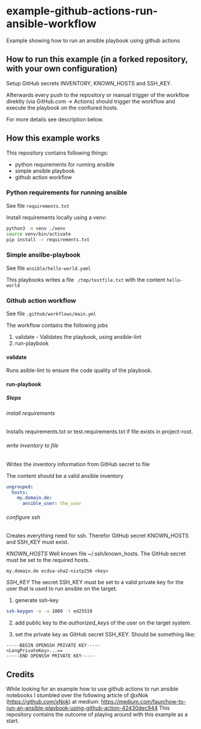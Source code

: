 # example-github-actions-run-ansible-workflow
Example showing how to run an ansible playbook using github actions

## How to run this example (in a forked repository, with your own configuration)
Setup GitHub secrets INVENTORY, KNOWN_HOSTS and SSH_KEY.

Afterwards every push to the repository or manual trigger of the workflow direktly (via GitHub.com -> Actions) should trigger the workflow and execute the playbook on the confiured hosts.

For more details see description below.

## How this example works

This repository contains following things:
- python requirements for running ansible
- simple ansible playbook 
- github action workflow

### Python requirements for running ansible
See file ``` requirements.txt ```

Install requirements locally using a venv:

``` bash
python3 -m venv ./venv
source venv/bin/activate
pip install -r requirements.txt
```

### Simple ansilbe-playbook
See file ``` ansible/hello-world.yaml ``` 

This playbooks writes a file ``` /tmp/testfile.txt``` with the content ``` hello-world ```

### Github action workflow
See file ``` .github/workflows/main.yml ``` 

The workflow contains the following jobs
1. validate - Validates the playbook, using ansible-lint
2. run-playbook

#### validate
Runs asible-lint to ensure the code quality of the playbook.

#### run-playbook

##### Steps

###### install requirements
Installs requirements.txt or test.requirements.txt if file exists in project-root.

###### write inventory to file
Writes the inventory information from GitHub secret to file

The content should be a valid ansible inventory

``` yaml
ungrouped:
  hosts:
    my.domain.de: 
      ansible_user: the_user
```

###### configure ssh
Creates everything need for ssh. Therefor GitHub secret KNOWN_HOSTS and SSH_KEY must exist.

*KNOWN_HOSTS*
Well known file ~/.ssh/known_hosts. The GitHub secret must be set to the required hosts.
```
my.domain.de ecdsa-sha2-nistp256 <key>
```

*SSH_KEY*
The secret SSH_KEY must be set to a valid private key for the user that is used to run ansible on the target.

1. generate ssh-key
``` bash 
ssh-keygen -o -a 1000 -t ed25519
```

2. add public key to the _authorized_keys_ of the user on the target system.

3. set the private key as GitHub secret SSH_KEY.
Should be something like:
``` 
-----BEGIN OPENSSH PRIVATE KEY-----
<LongPrivateKey>...==
-----END OPENSSH PRIVATE KEY-----
```


## Credits
While looking for an example how to use github actions to run ansible notebooks I stumbled over the following article of @xNok (https://github.com/xNok) at medium:
https://medium.com/faun/how-to-run-an-ansible-playbook-using-github-action-42430dec944
This repository contains the outcome of playing around with this example as a start.